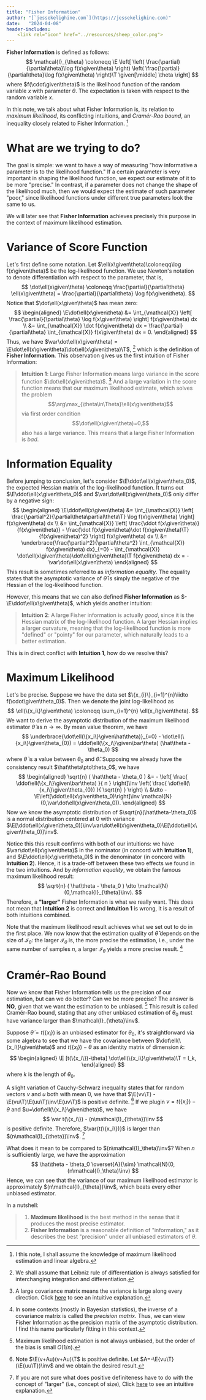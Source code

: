 ```yaml
---
title: "Fisher Information"
author: "[`jessekelighine.com`](https://jessekelighine.com)"
date:   "2024-04-08"
header-includes:
	<link rel="icon" href="../resources/sheep_color.png">
---
```


$$
\DeclareMathOperator{\E}{\text{\textrm{\textbf{E}}}}
\DeclareMathOperator{\var}{\text{\textrm{\textbf{Var}}}}
\newcommand{\given}[1][]{\,#1|\,}
\newcommand{\iidto}{\overset{\text{\scriptsize iid}}{\sim}}
\newcommand{\dto}{\overset{d}{\longrightarrow}}
\newcommand{\pto}{\overset{p}{\longrightarrow}}
\newcommand{\symbT}{\top}
\newcommand{\T}{^{\symbT}}
\newcommand{\inv}{^{-1}}
\newcommand{\invT}{^{-\symbT}}
$$

**Fisher Information** is defined as follows:
$$
\mathcal{I}_{\theta}
\coloneqq
\E
\left[
\left(
\frac{\partial}{\partial\theta}\log f(x\given\theta)
\right)
\left(
\frac{\partial}{\partial\theta}\log f(x\given\theta)
\right)\T
\given[\middle]
\theta
\right]
$$
where $f(\cdot\given\theta)$ is the likelihood function of the random variable $x$ with parameter $\theta$.
The expectation is taken with respect to the random variable $x$.

In this note,
we talk about what Fisher Information is,
its relation to *maximum likelihood*,
its conflicting intuitions,
and *Cramér-Rao bound*, an inequality closely related to Fisher Information. [^introduction]

[^introduction]: I this note, I shall assume the knowledge of maximum likelihood estimation and linear algebra.

# What are we trying to do?

The goal is simple:
we want to have a way of measuring "how informative a parameter is to the likelihood function."
If a certain parameter is very important in shaping the likelihood function,
we expect our estimate of it to be more "precise."
In contrast, if a parameter does not change the shape of the likelihood much,
then we would expect the estimate of such parameter "poor,"
since likelihood functions under different true parameters look the same to us.

We will later see that **Fisher Information** achieves precisely this purpose
in the context of maximum likelihood estimation.

# Variance of Score Function

Let's first define some notation.
Let $\ell(x\given\theta)\coloneqq\log f(x\given\theta)$ be the log-likelihood function.
We use Newton's notation to denote differentiation with respect to the parameter,
that is,
$$ 
\dot\ell(x\given\theta)
\coloneqq \frac{\partial}{\partial\theta} \ell(x\given\theta)
= \frac{\partial}{\partial\theta} \log f(x\given\theta).
$$
Notice that $\dot\ell(x\given\theta)$ has mean zero:
$$
\begin{aligned}
\E\dot\ell(x\given\theta)
&= \int_{\mathcal{X}} \left[ \frac{\partial}{\partial\theta} \log f(x\given\theta) \right] f(x\given\theta) dx \\
&= \int_{\mathcal{X}} \dot f(x\given\theta) dx 
= \frac{\partial}{\partial\theta} \int_{\mathcal{X}} f(x\given\theta) dx = 0.
\end{aligned}
$$ 
Thus, we have $\var\dot\ell(x\given\theta) = \E\dot\ell(x\given\theta)\dot\ell(x\given\theta)\T$, [^leibniz]
which is the definition of **Fisher Information**.
This observation gives us the first intuition of Fisher Information:

> **Intuition 1**:
> Large Fisher Information means large variance in the score function $\dot\ell(x\given\theta)$. [^large-information]
> And a large variation in the score function means that our maximum likelihood estimate,
> which solves the problem $$\arg\max_{\theta\in\Theta}\ell(x\given\theta)$$
> via first order condition $$\dot\ell(x\given\theta)=0,$$
> also has a large variance.
> This means that a large Fisher Information is *bad*.

[^leibniz]: We shall assume that Leibniz rule of differentiation is always satisfied for interchanging integration and differentiation.
[^large-information]:
	A large covariance matrix means the variance is large along every direction.
	Click [here](https://jessekelighine.com/covariance_matrix/covariance_matrix.pdf) to see an intuitive explanation.

# Information Equality

Before jumping to conclusion,
let's consider $\E\ddot\ell(x\given\theta_0)$,
the expected Hessian matrix of the log-likelihood function.
It turns out $\E\ddot\ell(x\given\theta_0)$ and $\var\dot\ell(x\given\theta_0)$ only differ by a negative sign:
$$
\begin{aligned}
\E\ddot\ell(x\given\theta)
&= \int_{\mathcal{X}} \left[ \frac{\partial^2}{\partial\theta\partial\theta\T} \log f(x\given\theta) \right] f(x\given\theta) dx \\
&= \int_{\mathcal{X}} \left[ \frac{\ddot f(x\given\theta)}{f(x\given\theta)} - \frac{\dot f(x\given\theta)\dot f(x\given\theta)\T}{f(x\given\theta)^2} \right] f(x\given\theta) dx \\
&= \underbrace{\frac{\partial^2}{\partial\theta^2} \int_{\mathcal{X}} f(x\given\theta) dx}_{=0} - \int_{\mathcal{X}} \dot\ell(x\given\theta)\dot\ell(x\given\theta)\T f(x\given\theta) dx
= -\var\dot\ell(x\given\theta)
\end{aligned}
$$
This result is sometimes referred to as *information equality*.
The equality states that the asymptotic variance of $\hat\theta$ is simply the negative of the Hessian of the log-likelihood function.

However, this means that we can also defined **Fisher Information** as $-\E\ddot\ell(x\given\theta)$,
which yields another intuition:

> **Intuition 2**:
> A large Fisher information is actually *good*,
> since it is the Hessian matrix of the log-likelihood function.
> A larger Hessian implies a larger curvature,
> meaning that the log-likelihood function is more "defined" or "pointy" for our parameter,
> which naturally leads to a better estimation.

This is in direct conflict with **Intuition 1**,
how do we resolve this?

# Maximum Likelihood

Let's be precise.
Suppose we have the data set $\{x_{i}\}_{i=1}^{n}\iidto f(\cdot\given\theta_0)$.
Then we denote the joint log-likelihood as
$$
\ell(\{x_i\}\given\theta) \coloneqq \sum_{i=1}^{n} \ell(x_i\given\theta).
$$
We want to derive the asymptotic distribution of the maximum likelihood estimator $\hat\theta$ as $n\to\infty$.
By mean value theorem, we have
$$
\underbrace{\dot\ell(\{x_i\}\given\hat\theta)}_{=0} - \dot\ell(\{x_i\}\given\theta_{0}) = \ddot\ell(\{x_i\}\given\bar\theta) (\hat\theta - \theta_0)
$$
where $\bar\theta$ is a value between $\theta_0$ and $\hat\theta$.
Supposing we already have the consistency result $\hat\theta\pto\theta_0$,
we have
$$
\begin{aligned}
\sqrt{n} ( \hat\theta - \theta_0 )
&= - \left[ \frac{ \ddot\ell(\{x_i\}\given\bar\theta) }{ n } \right]\inv \left( \frac{ \dot\ell(\{x_i\}\given\theta_{0}) }{ \sqrt{n} } \right) \\
&\dto - \E\left[\ddot\ell(x\given\theta_0)\right]\inv \mathcal{N}(0,\var\dot\ell(x\given\theta_0)).
\end{aligned}
$$
Now we know the asymptotic distribution of $\sqrt{n}(\hat\theta-\theta_0)$ is a normal distribution centered at $0$ with variance
$\E[\ddot\ell(x\given\theta_0)]\inv\var\dot\ell(x\given\theta_0)\E[\ddot\ell(x\given\theta_0)]\inv$.

Notice this this result confirms with both of our intuitions:
we have $\var\dot\ell(x\given\theta)$ in the nominator (in concord with **Intuition 1**),
and $\E\ddot\ell(x\given\theta_0)$ in the denominator (in concord with **Intuition 2**).
Hence, it is a trade-off between these two effects we found in the two intuitions.
And by *information equality*, we obtain the famous maximum likelihood result:
$$
\sqrt{n} ( \hat\theta - \theta_0 ) \dto \mathcal{N}(0,\mathcal{I}_{\theta}\inv).
$$
Therefore, a **"larger"** Fisher Information is what we really want.
This does not mean that **Intuition 2** is correct and **Intuition 1** is wrong,
it is a result of both intuitions combined.

Note that the maximum likelihood result achieves what we set out to do in the first place.
We now know that the estimation quality of $\hat\theta$ depends on the size of $\mathcal{I}_{\theta}$:
the larger $\mathcal{I}_{\theta}$ is, the more precise the estimation,
i.e., under the same number of samples $n$, a larger $\mathcal{I}_{\theta}$ yields a more precise result. [^precision]

[^precision]:
	In some contexts (mostly in Bayesian statistics),
	the inverse of a covariance matrix is called the *precision matrix*.
	Thus, we can view Fisher Information as the precision matrix of the asymptotic distribution.
	I find this name particularly fitting in this context.

# Cramér-Rao Bound

Now we know that Fisher Information tells us the precision of our estimation,
but can we do better?
Can we be more precise?
The answer is **NO**, given that we want the estimation to be unbiased. [^unbiasedness-of-mle]
This result is called Cramér-Rao bound,
stating that any other unbiased estimation of $\theta_0$ must have variance larger than $\mathcal{I}_{\theta}\inv$.

[^unbiasedness-of-mle]:
	Maximum likelihood estimation is not always unbiased,
	but the order of the bias is small $O(1/n)$.

Suppose $\tilde\theta=t(\{x_i\})$ is an unbiased estimator for $\theta_0$,
it's straightforward via some algebra to see that
we have the covariance between $\dot\ell(\{x_i\}\given\theta)$ and $t(\{x_i\})-\theta$ as an identity matrix of dimension $k$:
$$
\begin{aligned}
\E [t(\{x_i\})-\theta] \dot\ell(\{x_i\}\given\theta)\T
= I_k,
\end{aligned}
$$
where $k$ is the length of $\theta_0$.

A slight variation of Cauchy-Schwarz inequality states that
for random vectors $v$ and $u$ both with mean $0$, we have that
$\E(vv\T) - \E(vu\T)\E(uu\T)\inv\E(uv\T)$
is positive definite. [^cauchy-scharz]
If we plugin $v=t(\{x_i\})-\theta$ and $u=\dot\ell(\{x_i\}\given\theta)$,
we have
$$
\var t(\{x_i\}) - (n\mathcal{I}_{\theta})\inv
$$
is positive definite.
Therefore, $\var{t(\{x_i\})}$ is larger than $(n\mathcal{I}_{\theta})\inv$. [^positive-definite]

What does it mean to be compared to $(n\mathcal{I}_\theta)\inv$?
When $n$ is sufficiently large, we have the approximation
$$
\hat\theta - \theta_0 \overset{A}{\sim} \mathcal{N}(0,(n\mathcal{I}_\theta)\inv)
$$
Hence, we can see that the variance of our maximum likelihood estimator is approximately $(n\mathcal{I}_{\theta})\inv$,
which beats every other unbiased estimator.

In a nutshell:

> 1. **Maximum likelihood** is the best method
>    in the sense that it produces the most precise estimator.
> 2. **Fisher Information** is a reasonable definition of "information,"
>    as it describes the best "precision" under all unbiased estimators of $\theta$.

[^cauchy-scharz]:
	Note $\E(v+Au)(v+Au)\T$ is positive definite.
	Let $A=-\E{vu\T}(\E{uu\T})\inv$ and we obtain the desired result.

[^positive-definite]:
	If you are not sure what does positive definiteness have to do with the concept of "larger" (i.e., concept of size),
	Click [here](https://jessekelighine.com/covariance_matrix/covariance_matrix.pdf) to see an intuitive explanation.
